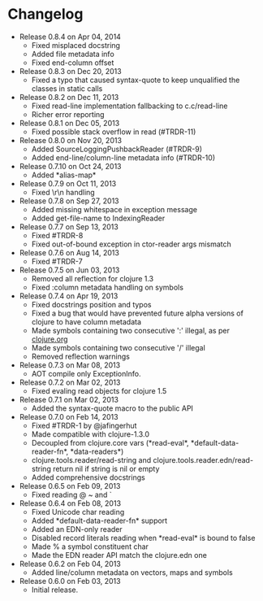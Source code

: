 Changelog
========================================
* Release 0.8.4 on Apr 04, 2014
  * Fixed misplaced docstring
  * Added file metadata info
  * Fixed end-column offset
* Release 0.8.3 on Dec 20, 2013
  * Fixed a typo that caused syntax-quote to keep unqualified the classes in static calls
* Release 0.8.2 on Dec 11, 2013
  * Fixed read-line implementation fallbacking to c.c/read-line
  * Richer error reporting
* Release 0.8.1 on Dec 05, 2013
  * Fixed possible stack overflow in read (#TRDR-11)
* Release 0.8.0 on Nov 20, 2013
  * Added SourceLoggingPushbackReader (#TRDR-9)
  * Added end-line/column-line metadata info (#TRDR-10)
* Release 0.7.10 on Oct 24, 2013
  * Added \*alias-map\*
* Release 0.7.9 on Oct 11, 2013
  * Fixed \r\n handling
* Release 0.7.8 on Sep 27, 2013
  * Added missing whitespace in exception message
  * Added get-file-name to IndexingReader
* Release 0.7.7 on Sep 13, 2013
  * Fixed #TRDR-8
  * Fixed out-of-bound exception in ctor-reader args mismatch
* Release 0.7.6 on Aug 14, 2013
  * Fixed #TRDR-7
* Release 0.7.5 on Jun 03, 2013
  * Removed all reflection for clojure 1.3
  * Fixed :column metadata handling on symbols
* Release 0.7.4 on Apr 19, 2013
  * Fixed docstrings position and typos
  * Fixed a bug that would have prevented future alpha versions of clojure to have column metadata
  * Made symbols containing two consecutive ':' illegal, as per [clojure.org](http://clojure.org/reader#The%20Reader--Reader%20forms)
  * Made symbols containing two consecutive '/' illegal
  * Removed reflection warnings
* Release 0.7.3 on Mar 08, 2013
  * AOT compile only ExceptionInfo.
* Release 0.7.2 on Mar 02, 2013
  * Fixed evaling read objects for clojure 1.5
* Release 0.7.1 on Mar 02, 2013
  * Added the syntax-quote macro to the public API
* Release 0.7.0 on Feb 14, 2013
  * Fixed #TRDR-1 by @jafingerhut
  * Made compatible with clojure-1.3.0
  * Decoupled from clojure.core vars (\*read-eval\*, \*default-data-reader-fn\*, \*data-readers\*)
  * clojure.tools.reader/read-string and clojure.tools.reader.edn/read-string return nil if string is nil or empty
  * Added comprehensive docstrings
* Release 0.6.5 on Feb 09, 2013
  * Fixed reading \@ \~ and \`
* Release 0.6.4 on Feb 08, 2013
  * Fixed Unicode char reading
  * Added \*default-data-reader-fn\* support
  * Added an EDN-only reader
  * Disabled record literals reading when \*read-eval\* is bound to false
  * Made \% a symbol constituent char
  * Made the EDN reader API match the clojure.edn one
* Release 0.6.2 on Feb 04, 2013
  * Added line/column metadata on vectors, maps and symbols
* Release 0.6.0 on Feb 03, 2013
  * Initial release.
